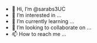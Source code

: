 - 👋 Hi, I’m @sarabs3UC
- 👀 I’m interested in ...
- 🌱 I’m currently learning ...
- 💞️ I’m looking to collaborate on ...
- 📫 How to reach me ...

<!---
sarabs3UC/sarabs3UC is a ✨ special ✨ repository because its `README.md` (this file) appears on your GitHub profile.
You can click the Preview link to take a look at your changes.
--->
